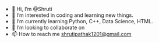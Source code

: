 - 👋 Hi, I’m @Shruti
- 👀 I’m interested in coding and learning new things.
- 🌱 I’m currently learning Python, C++, Data Science, HTML.
- 💞️ I’m looking to collaborate on 
- 📫 How to reach me shrutipathak1201@gmail.com

<!---
ShrutiIsFab/ShrutiIsFab is a ✨ special ✨ repository because its `README.md` (this file) appears on your GitHub profile.
You can click the Preview link to take a look at your changes.
--->

